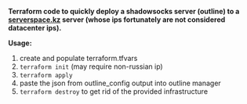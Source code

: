 **Terraform code to quickly deploy a shadowsocks server (outline) to a [serverspace.kz](https://serverspace.kz) server (whose ips fortunately are not considered datacenter ips).**

**Usage:**
1. create and populate terraform.tfvars
2. `terraform init` (may require non-russian ip)
3. `terraform apply`
4. paste the json from outline_config output into outline manager
5. `terraform destroy` to get rid of the provided infrastructure
